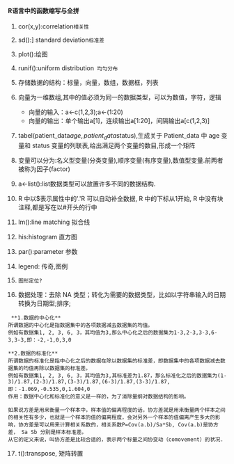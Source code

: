 #### R语言中的函数缩写与全拼

1. cor(x,y):correlation`相关性`
2. sd():] standard deviation`标准差`
3. plot():绘图
4. runif():uniform distribution` 均匀分布`
5. 存储数据的结构：标量，向量，数组，数据框，列表
6. 向量为一维数组,其中的值必须为同一的数据类型，可以为数值，字符，逻辑
	* 向量的输入：a<-c(1,2,3);a<-(1:20)
	* 向量的输出：单个输出a[1]，连续输出a[1:20]，间隔输出a[c(1,2,3)]

7. tabel(patient_data$age,patient_data$status),生成关于 Patient_data 中 age 变量和 status 变量的列联表,给出满足两个变量的数目,形成一个矩阵
8. 变量可以分为:名义型变量(分类变量),顺序变量(有序变量),数值型变量.前两者被称为因子(factor)
9. a<-list():list数据类型可以放置许多不同的数据结构.
10. R 中以$表示属性中的'.'R 可以自动补全数据, R 中的下标从1开始, R 中没有块注释,都是写在以#开头的行中
11. lm():line matching 拟合线
12. his:histogram 直方图
13. par():parameter 参数
14. legend: 传奇,图例
15. `图形定位?`
16. 数据处理：去除 NA 类型；转化为需要的数据类型，比如以字符串输入的日期转换为日期型;排序;

```
 **1.数据的中心化**
所谓数据的中心化是指数据集中的各项数据减去数据集的均值。
例如有数据集1, 2, 3, 6, 3，其均值为3,那么中心化之后的数据集为1-3,2-3,3-3,6-3,3-3,即：-2,-1,0,3,0

**2.数据的标准化**
所谓数据的标准化是指中心化之后的数据在除以数据集的标准差，即数据集中的各项数据减去数据集的均值再除以数据集的标准差。
例如有数据集1, 2, 3, 6, 3，其均值为3,其标准差为1.87，那么标准化之后的数据集为(1-3)/1.87,(2-3)/1.87,(3-3)/1.87,(6-3)/1.87,(3-3)/1.87,即：-1.069,-0.535,0,1.604,0
作用：数据中心化和标准化的意义是一样的，为了消除量纲对数据结构的影响。

```

```
如果说方差是用来衡量一个样本中，样本值的偏离程度的话，协方差就是用来衡量两个样本之间的相关性有多少，也就是一个样本的值的偏离程度，会对另外一个样本的值偏离产生多大的影响，协方差是可以用来计算相关系数的，相关系数P=Cov(a.b)/Sa*Sb, Cov(a.b)是协方差， Sa Sb 分别是样本标准差。 
从它的定义来说，叫协方差是比较合适的，表示两个标量之间协变动（comovement）的状况.
```

17. t():transpose, 矩阵转置
